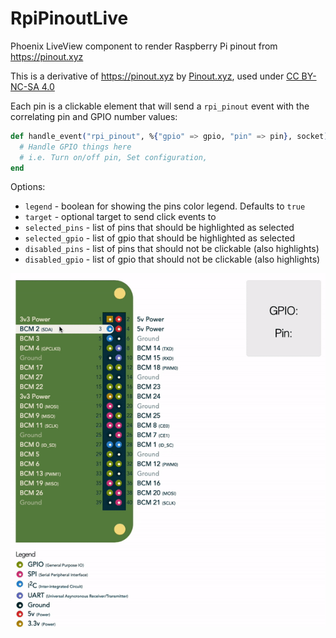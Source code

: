 # RpiPinoutLive

Phoenix LiveView component to render Raspberry Pi pinout from https://pinout.xyz

This is a derivative of https://pinout.xyz by [Pinout.xyz](https://github.com/gadgetoid/Pinout.xyz),
used under [CC BY-NC-SA 4.0](https://creativecommons.org/licenses/by-nc-sa/4.0/)

Each pin is a clickable element that will send a `rpi_pinout` event with
the correlating pin and GPIO number values:

```elixir
def handle_event("rpi_pinout", %{"gpio" => gpio, "pin" => pin}, socket) do
  # Handle GPIO things here
  # i.e. Turn on/off pin, Set configuration, 
end
```

Options:
* `legend` - boolean for showing the pins color legend. Defaults to `true`
* `target` - optional target to send click events to
* `selected_pins` - list of pins that should be highlighted as selected
* `selected_gpio` - list of gpio that should be highlighted as selected
* `disabled_pins` - list of pins that should not be clickable (also highlights)
* `disabled_gpio` - list of gpio that should not be clickable (also highlights)

![rpi_pinout_live](rpi_pinout_live.gif)
